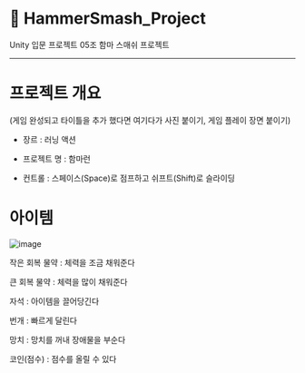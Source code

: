 # 🔨 HammerSmash_Project
Unity 입문 프로젝트 05조 함마 스매쉬 프로젝트

---

# 프로젝트 개요

(게임 완성되고 타이틀을 추가 했다면 여기다가 사진 붙이기, 게임 플레이 장면 붙이기)

* 장르 : 러닝 액션

* 프로젝트 명 : 함마런

* 컨트롤 : 스페이스(Space)로 점프하고 쉬프트(Shift)로 슬라이딩

# 아이템

![image](https://github.com/user-attachments/assets/552aafef-1fea-412b-b23c-f1d574e46050)

작은 회복 물약 : 체력을 조금 채워준다

큰 회복 물약 : 체력을 많이 채워준다

자석 : 아이템을 끌어당긴다

번개 : 빠르게 달린다

망치 : 망치를 꺼내 장애물을 부순다

코인(점수) : 점수를 올릴 수 있다
